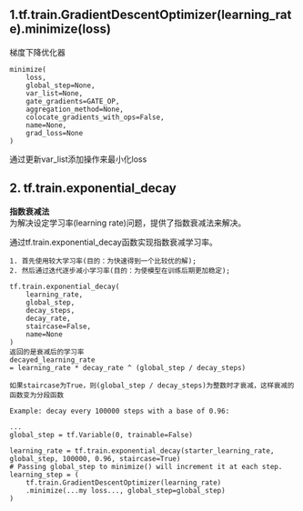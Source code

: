 ## 1.tf.train.GradientDescentOptimizer(learning_rate).minimize(loss)
梯度下降优化器
```
minimize(
    loss,
    global_step=None,
    var_list=None,
    gate_gradients=GATE_OP,
    aggregation_method=None,
    colocate_gradients_with_ops=False,
    name=None,
    grad_loss=None
)
```
通过更新var_list添加操作来最小化loss

## 2. tf.train.exponential_decay
**指数衰减法**   
为解决设定学习率(learning rate)问题，提供了指数衰减法来解决。

通过tf.train.exponential_decay函数实现指数衰减学习率。

    1. 首先使用较大学习率(目的：为快速得到一个比较优的解);
    2. 然后通过迭代逐步减小学习率(目的：为使模型在训练后期更加稳定);
```
tf.train.exponential_decay(
    learning_rate,
    global_step,
    decay_steps,
    decay_rate,
    staircase=False,
    name=None
)
返回的是衰减后的学习率
decayed_learning_rate 
= learning_rate * decay_rate ^ (global_step / decay_steps)

如果staircase为True，则(global_step / decay_steps)为整数时才衰减，这样衰减的函数变为分段函数
```
```
Example: decay every 100000 steps with a base of 0.96:

...
global_step = tf.Variable(0, trainable=False)

learning_rate = tf.train.exponential_decay(starter_learning_rate, global_step, 100000, 0.96, staircase=True)
# Passing global_step to minimize() will increment it at each step.
learning_step = (
    tf.train.GradientDescentOptimizer(learning_rate)
    .minimize(...my loss..., global_step=global_step)
)
```

